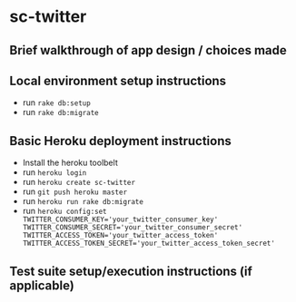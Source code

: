 # sc-twitter

## Brief walkthrough of app design / choices made
## Local environment setup instructions
- run `rake db:setup`
- run `rake db:migrate`
## Basic Heroku deployment instructions
- Install the heroku toolbelt
- run `heroku login`
- run `heroku create sc-twitter`
- run `git push heroku master`
- run `heroku run rake db:migrate`
- run `heroku config:set TWITTER_CONSUMER_KEY='your_twitter_consumer_key' TWITTER_CONSUMER_SECRET='your_twitter_consumer_secret' TWITTER_ACCESS_TOKEN='your_twitter_access_token' TWITTER_ACCESS_TOKEN_SECRET='your_twitter_access_token_secret'`

## Test suite setup/execution instructions (if applicable)